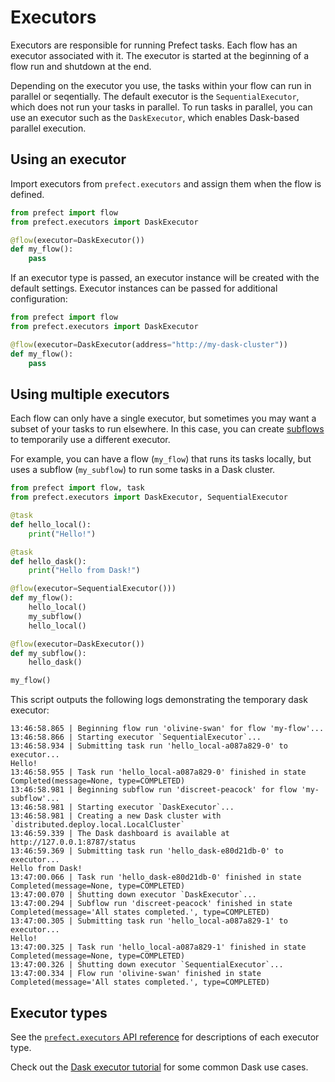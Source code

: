 # Executors

Executors are responsible for running Prefect tasks. Each flow has an executor associated with it. The executor is started at the beginning of a flow run and shutdown at the end.

Depending on the executor you use, the tasks within your flow can run in parallel or seqentially. The default executor is the `SequentialExecutor`, which does not run your tasks in parallel. To run tasks in parallel, you can use an executor such as the `DaskExecutor`, which enables Dask-based parallel execution.

## Using an executor

Import executors from `prefect.executors` and assign them when the flow is defined.

```python hl_lines="4"
from prefect import flow
from prefect.executors import DaskExecutor

@flow(executor=DaskExecutor())
def my_flow():
    pass
```

If an executor type is passed, an executor instance will be created with the default settings. Executor instances can be passed for additional configuration:


```python hl_lines="4"
from prefect import flow
from prefect.executors import DaskExecutor

@flow(executor=DaskExecutor(address="http://my-dask-cluster"))
def my_flow():
    pass
```

## Using multiple executors

Each flow can only have a single executor, but sometimes you may want a subset of your tasks to run elsewhere. In this case, you can create [subflows](/concepts/flows/#subflows) to temporarily use a different executor.

For example, you can have a flow (`my_flow`) that runs its tasks locally, but uses a subflow (`my_subflow`) to run some tasks in a Dask cluster.

```python
from prefect import flow, task
from prefect.executors import DaskExecutor, SequentialExecutor

@task
def hello_local():
    print("Hello!")

@task
def hello_dask():
    print("Hello from Dask!")

@flow(executor=SequentialExecutor()))
def my_flow():
    hello_local()
    my_subflow()
    hello_local()

@flow(executor=DaskExecutor())
def my_subflow():
    hello_dask()

my_flow()
```

This script outputs the following logs demonstrating the temporary dask executor:

```text hl_lines="7"
13:46:58.865 | Beginning flow run 'olivine-swan' for flow 'my-flow'...
13:46:58.866 | Starting executor `SequentialExecutor`...
13:46:58.934 | Submitting task run 'hello_local-a087a829-0' to executor...
Hello!
13:46:58.955 | Task run 'hello_local-a087a829-0' finished in state Completed(message=None, type=COMPLETED)
13:46:58.981 | Beginning subflow run 'discreet-peacock' for flow 'my-subflow'...
13:46:58.981 | Starting executor `DaskExecutor`...
13:46:58.981 | Creating a new Dask cluster with `distributed.deploy.local.LocalCluster`
13:46:59.339 | The Dask dashboard is available at http://127.0.0.1:8787/status
13:46:59.369 | Submitting task run 'hello_dask-e80d21db-0' to executor...
Hello from Dask!
13:47:00.066 | Task run 'hello_dask-e80d21db-0' finished in state Completed(message=None, type=COMPLETED)
13:47:00.070 | Shutting down executor `DaskExecutor`...
13:47:00.294 | Subflow run 'discreet-peacock' finished in state Completed(message='All states completed.', type=COMPLETED)
13:47:00.305 | Submitting task run 'hello_local-a087a829-1' to executor...
Hello!
13:47:00.325 | Task run 'hello_local-a087a829-1' finished in state Completed(message=None, type=COMPLETED)
13:47:00.326 | Shutting down executor `SequentialExecutor`...
13:47:00.334 | Flow run 'olivine-swan' finished in state Completed(message='All states completed.', type=COMPLETED)
```

## Executor types

See the [`prefect.executors` API reference](/api-ref/prefect/executors/) for descriptions of each executor type.

Check out the [Dask executor tutorial](/tutorials/dask-executor/) for some common Dask use cases.
